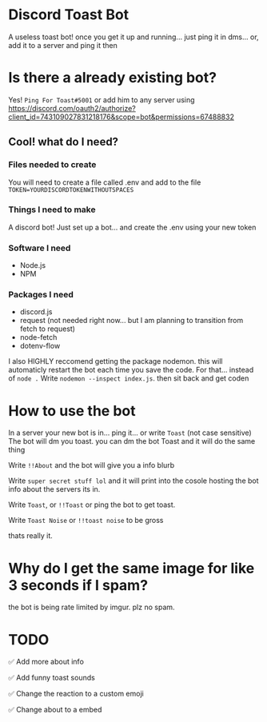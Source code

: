 # Discord Toast Bot
A useless toast bot! once you get it up and running... just ping it in dms... or, add it to a server and ping it then
# Is there a already existing bot?
Yes! `Ping For Toast#5001` or add him to any server using https://discord.com/oauth2/authorize?client_id=743109027831218176&scope=bot&permissions=67488832
## Cool! what do I need?
### Files needed to create
You will need to create a file called .env and add to the file
`TOKEN=YOURDISCORDTOKENWITHOUTSPACES`
### Things I need to make
A discord bot! Just set up a bot... and create the .env using your new token
### Software I need
* Node.js
* NPM
### Packages I need
* discord.js
* request (not needed right now... but I am planning to transition from fetch to request)
* node-fetch
* dotenv-flow

I also HIGHLY reccomend getting the package nodemon. this will automaticly restart the bot each time you save the code.
For that... instead of `node .` Write `nodemon --inspect index.js`. then sit back and get coden
# How to use the bot
In a server your new bot is in... ping it... or write `Toast` (not case sensitive)
The bot will dm you toast. you can dm the bot Toast and it will do the same thing

Write `!!About` and the bot will give you a info blurb

Write `super secret stuff lol` and it will print into the cosole hosting the bot info about the servers its in.

Write `Toast`, or `!!Toast` or ping the bot to get toast.

Write `Toast Noise` or `!!toast noise` to be gross

thats really it.

# Why do I get the same image for like 3 seconds if I spam?
the bot is being rate limited by imgur. plz no spam.

# TODO
✅ Add more about info

✅ Add funny toast sounds

✅ Change the reaction to a custom emoji

✅ Change about to a embed
